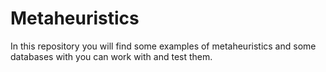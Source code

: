 # Metaheuristics
In this repository you will find some examples of metaheuristics and some databases with you can work with and test them. 
